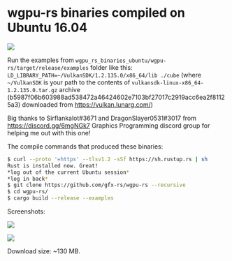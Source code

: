 # wgpu-rs binaries compiled on Ubuntu 16.04

![](https://raw.github.com/procedural/wgpu_rs_binaries_ubuntu/master/why.png)

Run the examples from `wgpu_rs_binaries_ubuntu/wgpu-rs/target/release/examples` folder like this: `LD_LIBRARY_PATH=~/VulkanSDK/1.2.135.0/x86_64/lib ./cube`
(where `~/VulkanSDK` is your path to the contents of `vulkansdk-linux-x86_64-1.2.135.0.tar.gz` archive (b5987f06b603988ad538472a46424602e7103bf27017c2919acc6ea2f81125a3)
downloaded from https://vulkan.lunarg.com/)

Big thanks to Sirflankalot#3671 and DragonSlayer0531#3017 from https://discord.gg/6mgNGk7 Graphics Programming discord group for helping me out with this one!

The compile commands that produced these binaries:

```sh
$ curl --proto '=https' --tlsv1.2 -sSf https://sh.rustup.rs | sh
Rust is installed now. Great!
*log out of the current Ubuntu session*
*log in back* 
$ git clone https://github.com/gfx-rs/wgpu-rs --recursive
$ cd wgpu-rs/
$ cargo build --release --examples
```

Screenshots:

![](https://raw.github.com/procedural/wgpu_rs_binaries_ubuntu/master/cube.png)

![](https://raw.github.com/procedural/wgpu_rs_binaries_ubuntu/master/shadow.png)

Download size: ~130 MB.
